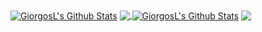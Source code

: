 <a href="https://github.com/GiorgosL">
<img align="center" alt="GiorgosL's Github Stats" src="https://github-readme-stats.vercel.app/api?username=GiorgosL&show_icons=true&theme=radical" /></a>

<a href="https://github.com/GiorgosL">
  <img align="center" src="https://github-readme-stats.anuraghazra1.vercel.app/api/top-langs/?username=GiorgosL&layout=compact&theme=radical" />
</a>



<a href="https://github.com/GiorgosL">
<img align="center" alt="GiorgosL's Github Stats" src=[![Readme Card](https://github-readme-stats.vercel.app/api/pin/?username=GiorgosL&repo=Python-IMDB-sentiment-analysis&theme=radical)](https://github.com/GiorgosL/Python-IMDB-sentiment-analysis) /></a>

<a href="https://github.com/GiorgosL">
  <img align="center" src=[![Readme Card](https://github-readme-stats.vercel.app/api/pin/?username=GiorgosL&repo=Python-Numbeo-webscrap-and-analysis&theme=radical)](https://github.com/GiorgosL/Python-Numbeo-webscrap-and-analysis) />
</a>

